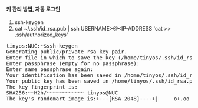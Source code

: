 
#### 키 관리 방법, 자동 로그인

1. ssh-keygen
1. cat ~/.ssh/id_rsa.pub | ssh USERNAME>@<IP-ADDRESS   'cat >> .ssh/authorized_keys'
   

<pre>
tinyos:NUC:~$ssh-keygen
Generating public/private rsa key pair.
Enter file in which to save the key (/home/tinyos/.ssh/id_rsa):
Enter passphrase (empty for no passphrase):
Enter same passphrase again:
Your identification has been saved in /home/tinyos/.ssh/id_rsa.
Your public key has been saved in /home/tinyos/.ssh/id_rsa.pub.
The key fingerprint is:
SHA256:~~H2h/~~~~~~~~~~~~ tinyos@NUC
The key's randomart image is:+---[RSA 2048]----+|     o+.oo oo..  ||     o .E..+oo . ||    o + . o.o o  ||     * . = . +   ||      ~~~~~~~~.  ||     . * O + o . ||      . o = . o .||           ... = ||            o*B..|+----[SHA256]-----+
</pre>





